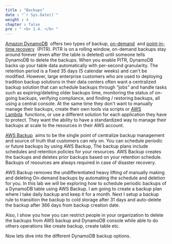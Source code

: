 ```yaml
---
title : "Backups"
date : "`r Sys.Date()`"
weight : 4
chapter : false
pre : " <b> 1.4. </b> "
---
```


[Amazon DynamoDB](https://aws.amazon.com/dynamodb/)  offers two types of backup, [on-demand](https://docs.aws.amazon.com/amazondynamodb/latest/developerguide/BackupRestore.html)  and [point-in-time recovery](https://docs.aws.amazon.com/amazondynamodb/latest/developerguide/PointInTimeRecovery.html)  (PITR). PITR is on a rolling window, on-demand backups stay around forever (even after the table is deleted) until someone tells DynamoDB to delete the backups. When you enable PITR, DynamoDB backs up your table data automatically with per-second granularity. The retention period is a fixed 35 days (5 calendar weeks) and can't be modified. However, large enterprise customers who are used to deploying tradition backup solutions in their data centers often want a centralized backup solution that can schedule backups through “jobs” and handle tasks such as expiring/deleting older backups time, monitoring the status of on-going backups, verifying compliance, and finding / restoring backups, all using a central console. At the same time they don't want to manually manage their backups, create their own tools via scripts or [AWS Lambda](https://aws.amazon.com/lambda/)  functions, or use a different solution for each application they have to protect. They want the ability to have a standardized way to manage their backups at scale to the resources in their AWS account.

[AWS Backup](https://aws.amazon.com/backup/)  aims to be the single point of centralize backup management and source of truth that customers can rely on. You can schedule periodic or future backups by using AWS Backup, The backup plans include schedules and retention policies for your resources. AWS Backup creates the backups and deletes prior backups based on your retention schedule. Backups of resources are always required in case of disaster recovery.

AWS Backup removes the undifferentiated heavy lifting of manually making and deleting On-demand backups by automating the schedule and deletion for you. In this lab we will be exploring how to schedule periodic backups of a DynamoDB table using AWS Backup. I am going to create a backup plan where I take daily backup and keep it for a month. Next I setup a backup rule to transition the backup to cold storage after 31 days and auto-delete the backup after 366 days from backup creation date.

Also, I show you how you can restrict people in your organization to delete the backups from AWS backup and DynamoDB console while able to do others operations like create backup, create table etc.

Now lets dive into the different DynamoDB backup options.
